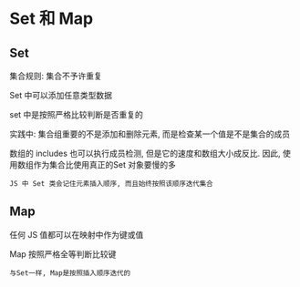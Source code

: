 

# Set 和 Map

## Set

集合规则: 集合不予许重复

Set 中可以添加任意类型数据

set 中是按照严格比较判断是否重复的

实践中: 集合组重要的不是添加和删除元素, 而是检查某一个值是不是集合的成员

数组的 includes 也可以执行成员检测, 但是它的速度和数组大小成反比. 因此, 使用数组作为集合比使用真正的Set 对象要慢的多

`JS 中 Set 类会记住元素插入顺序, 而且始终按照该顺序迭代集合`

## Map

任何 JS 值都可以在映射中作为键或值

Map 按照严格全等判断比较键

`与Set一样, Map是按照插入顺序迭代的`

